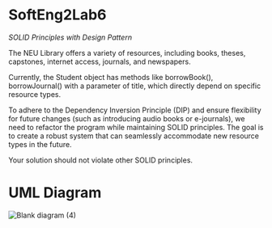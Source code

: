 # SoftEng2Lab6
*SOLID Principles with Design Pattern*

The NEU Library offers a variety of resources, including books, theses, capstones, internet access, journals, and newspapers.

Currently, the Student object has methods like borrowBook(), borrowJournal() with a parameter of title, which directly depend on specific resource types.

To adhere to the Dependency Inversion Principle (DIP) and ensure flexibility for future changes (such as introducing audio books or e-journals), we need to refactor the program while maintaining SOLID principles. The goal is to create a robust system that can seamlessly accommodate new resource types in the future.

Your solution should not violate other SOLID principles.

# UML Diagram
![Blank diagram (4)](https://github.com/MedicMedic/SoftEng2Lab6/assets/142379309/01ed8c01-11a2-477a-8222-d99b73ec7c27)
